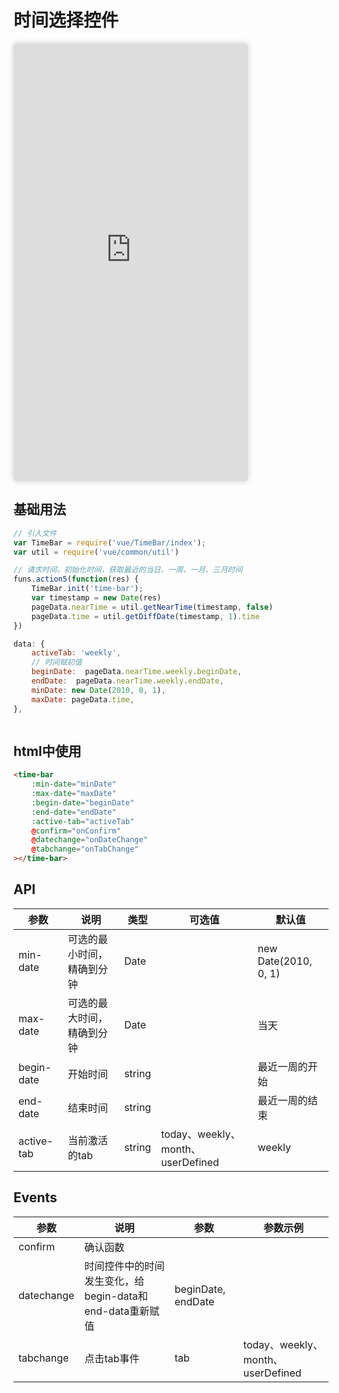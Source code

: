 # 时间选择控件

<iframe class="iframeBox" src="https://qing-1258827329.cos.ap-beijing.myqcloud.com/componet/TimeBar/index.html" width="375px" height="700px"></iframe>


## 基础用法
```js
// 引入文件
var TimeBar = require('vue/TimeBar/index');
var util = require('vue/common/util')

// 请求时间，初始化时间，获取最近的当日、一周、一月、三月时间
funs.action5(function(res) {
    TimeBar.init('time-bar');
    var timestamp = new Date(res)
    pageData.nearTime = util.getNearTime(timestamp, false)
    pageData.time = util.getDiffDate(timestamp, 1).time
})

data: {
    activeTab: 'weekly',
    // 时间赋初值
    beginDate:  pageData.nearTime.weekly.beginDate,
    endDate:  pageData.nearTime.weekly.endDate,
    minDate: new Date(2010, 0, 1),
    maxDate: pageData.time,
},



```
## html中使用
```html
<time-bar
    :min-date="minDate" 
    :max-date="maxDate" 
    :begin-date="beginDate" 
    :end-date="endDate"
    :active-tab="activeTab"
    @confirm="onConfirm" 
    @datechange="onDateChange"
    @tabchange="onTabChange"
></time-bar>
```
## API

| 参数    | 说明   | 类型    | 可选值                                             | 默认值  |
| ------- | ------ | ------- | -------------------------------------------------- | ------- |
| min-date    | 可选的最小时间，精确到分钟   | Date  || new Date(2010, 0, 1) |
| max-date    | 可选的最大时间，精确到分钟   | Date  || 当天 |
| begin-date | 开始时间 | string || 最近一周的开始   |
| end-date | 结束时间 | string || 最近一周的结束   |
| active-tab | 当前激活的tab | string | today、weekly、month、userDefined | weekly   |


## Events

| 参数    | 说明   | 参数 | 参数示例 |
| ------- | ------ | ------- | ------- |
| confirm | 确认函数 |  | |
| datechange | 时间控件中的时间发生变化，给begin-data和end-data重新赋值 | beginDate, endDate |
| tabchange | 点击tab事件 | tab | today、weekly、month、userDefined |

<style scoped>
    .iframeBox{
        /* position:absolute;
        top: 100px;
        right: 30px; */
        border-radius: 5px;
        border:none;
        background: #fff;
        box-shadow: 0 0 10px #ccc;
    }
</style>


